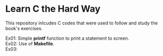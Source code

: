 # Learn C the Hard Way
This repository inlcudes C codes that were used to follow and study the book's exercises.

Ex01: Simple __printf__ function to print a statement to screen.<br>
Ex02: Use of __Makefile__.<br>
Ex03:
